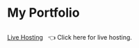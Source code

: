 # My Portfolio
##
[Live Hosting](https://triffycodes.github.io/Portfolio/) &nbsp; :point_left: Click here for live hosting.
